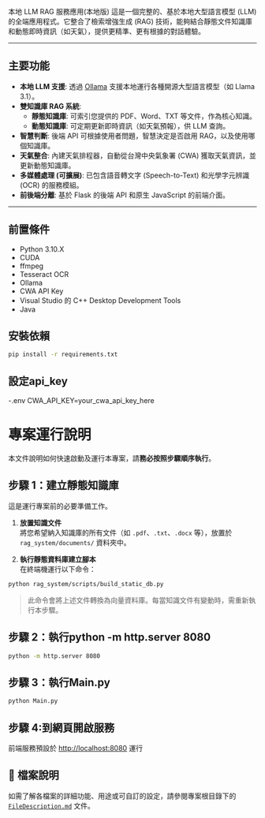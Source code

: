 本地 LLM RAG 服務應用(本地版)
這是一個完整的、基於本地大型語言模型 (LLM) 的全端應用程式。它整合了檢索增強生成 (RAG) 技術，能夠結合靜態文件知識庫和動態即時資訊（如天氣），提供更精準、更有根據的對話體驗。

---

##  主要功能

*   **本地 LLM 支援**: 透過 [Ollama](https://ollama.com/) 支援本地運行各種開源大型語言模型（如 Llama 3.1）。
*   **雙知識庫 RAG 系統**:
    *   **靜態知識庫**: 可索引您提供的 PDF、Word、TXT 等文件，作為核心知識。
    *   **動態知識庫**: 可定期更新即時資訊（如天氣預報），供 LLM 查詢。
*   **智慧判斷**: 後端 API 可根據使用者問題，智慧決定是否啟用 RAG，以及使用哪個知識庫。
*   **天氣整合**: 內建天氣排程器，自動從台灣中央氣象署 (CWA) 獲取天氣資訊，並更新動態知識庫。
*   **多媒體處理 (可擴展)**: 已包含語音轉文字 (Speech-to-Text) 和光學字元辨識 (OCR) 的服務模組。
*   **前後端分離**: 基於 Flask 的後端 API 和原生 JavaScript 的前端介面。

---

## 前置條件
- Python 3.10.X
- CUDA 
- ffmpeg
- Tesseract OCR
- Ollama 
- CWA API Key
- Visual Studio 的 C++ Desktop Development Tools
- Java

## 安裝依賴

```bash
pip install -r requirements.txt
```

## 設定api_key
-.env
CWA_API_KEY=your_cwa_api_key_here

# 專案運行說明

本文件說明如何快速啟動及運行本專案，請**務必按照步驟順序執行**。

## 步驟 1：建立靜態知識庫

這是運行專案前的必要準備工作。

1. **放置知識文件**  
   將您希望納入知識庫的所有文件（如 `.pdf`、`.txt`、`.docx` 等），放置於 `rag_system/documents/` 資料夾中。

2. **執行靜態資料庫建立腳本**  
   在終端機運行以下命令：
```bash
python rag_system/scripts/build_static_db.py
```
> 此命令會將上述文件轉換為向量資料庫。每當知識文件有變動時，需重新執行本步驟。

## 步驟 2：執行python -m http.server 8080
 ```bash
python -m http.server 8080
```

## 步驟 3：執行Main.py
```bash
python Main.py
```
## 步驟 4:到網頁開啟服務
   前端服務預設於 [http://localhost:8080](http://localhost:8080) 運行

## 📄 檔案說明

如需了解各檔案的詳細功能、用途或可自訂的設定，請參閱專案根目錄下的 [`FileDescription.md`](FileDescription.md) 文件。






